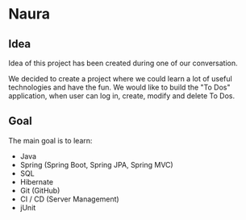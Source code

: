 # Naura


## Idea
Idea of this project has been created during one of our conversation.

We decided to create a project where we could learn a lot of useful technologies and have the fun.
We would like to build the "To Dos" application, when user can log in, create, modify and delete To Dos.


## Goal
The main goal is to learn:
* Java
* Spring (Spring Boot, Spring JPA, Spring MVC)
* SQL
* Hibernate
* Git (GitHub)
* CI / CD (Server Management)
* jUnit

